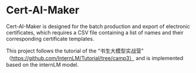 # Cert-AI-Maker

Cert-AI-Maker is designed for the batch production and export of electronic certificates, which requires a CSV file containing a list of names and their corresponding certificate templates. 

This project  follows the tutorial of the “书生大模型实战营” （https://github.com/InternLM/Tutorial/tree/camp3） and is implemented based on the internLM model.

